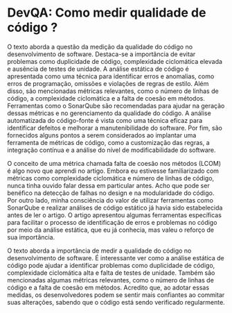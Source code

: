 # DevQA: Como medir qualidade de código ?

O texto aborda a questão da medição da qualidade do código no desenvolvimento de software. Destaca-se a importância de evitar problemas como duplicidade de código, complexidade ciclomática elevada e ausência de testes de unidade. A análise estática de código é apresentada como uma técnica para identificar erros e anomalias, como erros de programação, omissões e violações de regras de estilo. Além disso, são mencionadas métricas relevantes, como o número de linhas de código, a complexidade ciclomática e a falta de coesão em métodos. Ferramentas como o SonarQube são recomendadas para ajudar na geração dessas métricas e no gerenciamento da qualidade do código. A análise automatizada do código-fonte é vista como uma técnica eficaz para identificar defeitos e melhorar a manutenibilidade do software. Por fim, são fornecidos alguns pontos a serem considerados ao implantar uma ferramenta de métricas de código, como a customização das regras, a integração contínua e a análise do nível de modificabilidade do software.

O conceito de uma métrica chamada falta de coesão nos métodos (LCOM) é algo novo que aprendi no artigo. Embora eu estivesse familiarizado com métricas como complexidade ciclomática e número de linhas de código, nunca tinha ouvido falar dessa em particular antes. Acho que pode ser benéfico na detecção de falhas no design e na modularidade do código. Por outro lado, minha consciência do valor de utilizar ferramentas como SonarQube e realizar análises de código estático já havia sido estabelecida antes de ler o artigo. O artigo apresentou algumas ferramentas específicas para facilitar o processo de identificação de erros e problemas no código por meio da análise estática, que eu já conhecia, mas valeu o reforço de sua importância.

O texto aborda a importância de medir a qualidade do código no desenvolvimento de software. É interessante ver como a análise estática de código pode ajudar a identificar problemas como duplicidade de código, complexidade ciclomática alta e falta de testes de unidade. Também são mencionadas algumas métricas relevantes, como o número de linhas de código e a falta de coesão em métodos. Acredito que, ao adotar essas medidas, os desenvolvedores podem se sentir mais confiantes ao commitar suas alterações, sabendo que o código está sendo verificado regularmente.